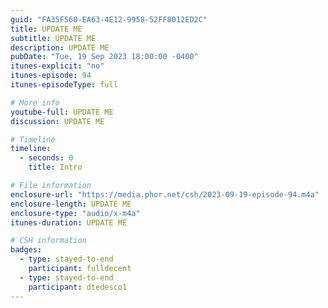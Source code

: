 ```yaml
---
guid: "FA35F560-EA63-4E12-9958-52FF8012ED2C"
title: UPDATE ME
subtitle: UPDATE ME
description: UPDATE ME 
pubDate: "Tue, 19 Sep 2023 18:00:00 -0400"
itunes-explicit: "no"
itunes-episode: 94
itunes-episodeType: full

# More info
youtube-full: UPDATE ME
discussion: UPDATE ME

# Timeline
timeline:
  - seconds: 0
    title: Intro

# File information
enclosure-url: "https://media.phor.net/csh/2023-09-19-episode-94.m4a"
enclosure-length: UPDATE ME
enclosure-type: "audio/x-m4a"
itunes-duration: UPDATE ME

# CSH information
badges:
  - type: stayed-to-end
    participant: fulldecent
  - type: stayed-to-end
    participant: dtedesco1
---
```

